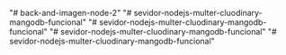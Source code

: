 "# back-and-imagen-node-2" 
"# sevidor-nodejs-multer-cluodinary-mangodb-funcional" 
"# sevidor-nodejs-multer-cluodinary-mangodb-funcional" 
"# sevidor-nodejs-multer-cluodinary-mangodb-funcional" 
"# sevidor-nodejs-multer-cluodinary-mangodb-funcional" 
